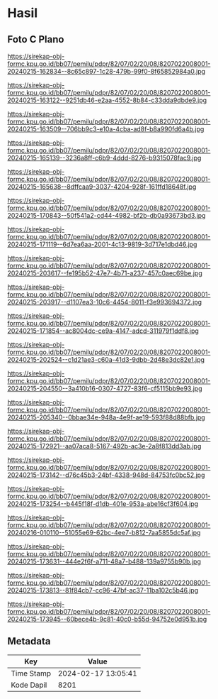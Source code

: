 # Hasil

## Foto C Plano

https://sirekap-obj-formc.kpu.go.id/bb07/pemilu/pdpr/82/07/02/20/08/8207022008001-20240215-162834--8c65c897-1c28-479b-99f0-8f65852984a0.jpg

https://sirekap-obj-formc.kpu.go.id/bb07/pemilu/pdpr/82/07/02/20/08/8207022008001-20240215-163122--9251db46-e2aa-4552-8b84-c33dda9dbde9.jpg

https://sirekap-obj-formc.kpu.go.id/bb07/pemilu/pdpr/82/07/02/20/08/8207022008001-20240215-163509--706bb9c3-e10a-4cba-ad8f-b8a990fd6a4b.jpg

https://sirekap-obj-formc.kpu.go.id/bb07/pemilu/pdpr/82/07/02/20/08/8207022008001-20240215-165139--3236a8ff-c6b9-4ddd-8276-b9315078fac9.jpg

https://sirekap-obj-formc.kpu.go.id/bb07/pemilu/pdpr/82/07/02/20/08/8207022008001-20240215-165638--8dffcaa9-3037-4204-928f-161ffd18648f.jpg

https://sirekap-obj-formc.kpu.go.id/bb07/pemilu/pdpr/82/07/02/20/08/8207022008001-20240215-170843--50f541a2-cd44-4982-bf2b-db0a93673bd3.jpg

https://sirekap-obj-formc.kpu.go.id/bb07/pemilu/pdpr/82/07/02/20/08/8207022008001-20240215-171119--6d7ea6aa-2001-4c13-9819-3d717e1dbd46.jpg

https://sirekap-obj-formc.kpu.go.id/bb07/pemilu/pdpr/82/07/02/20/08/8207022008001-20240215-203617--fe195b52-47e7-4b71-a237-457c0aec69be.jpg

https://sirekap-obj-formc.kpu.go.id/bb07/pemilu/pdpr/82/07/02/20/08/8207022008001-20240215-203917--d1107ea3-10c6-4454-8011-f3e993694372.jpg

https://sirekap-obj-formc.kpu.go.id/bb07/pemilu/pdpr/82/07/02/20/08/8207022008001-20240215-171854--ac8004dc-ce9a-4147-adcd-311979f1ddf8.jpg

https://sirekap-obj-formc.kpu.go.id/bb07/pemilu/pdpr/82/07/02/20/08/8207022008001-20240215-202524--c1d21ae3-c60a-41d3-9dbb-2d48e3dc82e1.jpg

https://sirekap-obj-formc.kpu.go.id/bb07/pemilu/pdpr/82/07/02/20/08/8207022008001-20240215-204550--3a410b16-0307-4727-83f6-cf5115bb9e93.jpg

https://sirekap-obj-formc.kpu.go.id/bb07/pemilu/pdpr/82/07/02/20/08/8207022008001-20240215-205340--0bbae34e-948a-4e9f-ae19-593f88d88bfb.jpg

https://sirekap-obj-formc.kpu.go.id/bb07/pemilu/pdpr/82/07/02/20/08/8207022008001-20240215-172921--aa07aca8-5167-492b-ac3e-2a8f813dd3ab.jpg

https://sirekap-obj-formc.kpu.go.id/bb07/pemilu/pdpr/82/07/02/20/08/8207022008001-20240215-173142--d76c45b3-24bf-4338-948d-84753fc0bc52.jpg

https://sirekap-obj-formc.kpu.go.id/bb07/pemilu/pdpr/82/07/02/20/08/8207022008001-20240215-173254--b445f18f-d1db-401e-953a-abe16cf3f604.jpg

https://sirekap-obj-formc.kpu.go.id/bb07/pemilu/pdpr/82/07/02/20/08/8207022008001-20240216-010110--51055e69-62bc-4ee7-b812-7aa5855dc5af.jpg

https://sirekap-obj-formc.kpu.go.id/bb07/pemilu/pdpr/82/07/02/20/08/8207022008001-20240215-173631--444e2f6f-a711-48a7-b488-139a9755b90b.jpg

https://sirekap-obj-formc.kpu.go.id/bb07/pemilu/pdpr/82/07/02/20/08/8207022008001-20240215-173813--81f84cb7-cc96-47bf-ac37-11ba102c5b46.jpg

https://sirekap-obj-formc.kpu.go.id/bb07/pemilu/pdpr/82/07/02/20/08/8207022008001-20240215-173945--60bece4b-9c81-40c0-b55d-94752e0d951b.jpg


## Metadata

| Key        | Value               |
| ---------- | ------------------- |
| Time Stamp | 2024-02-17 13:05:41 |
| Kode Dapil | 8201                |



